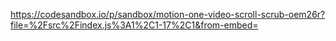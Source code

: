 https://codesandbox.io/p/sandbox/motion-one-video-scroll-scrub-oem26r?file=%2Fsrc%2Findex.js%3A1%2C1-17%2C1&from-embed=